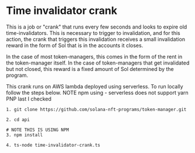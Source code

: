 # Time invalidator crank

This is a job or "crank" that runs every few seconds and looks to expire old time-invalidators. This is necessary to trigger to invalidation, and for this action, the crank that triggers this invalidation receives a small invalidation reward in the form of Sol that is in the accounts it closes.

In the case of most token-managers, this comes in the form of the rent in the token-manager itself. In the case of token-managers that get invalidated but not closed, this reward is a fixed amount of Sol determined by the program.

This crank runs on AWS lambda deployed using serverless. To run locally follow the steps below. NOTE npm using - serverless does not support yarn PNP last I checked

```
1. git clone https://github.com/solana-nft-programs/token-manager.git

2. cd api

# NOTE THIS IS USING NPM
3. npm install

4. ts-node time-invalidator-crank.ts
```
